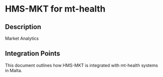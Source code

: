 # HMS-MKT for mt-health

## Description

Market Analytics

## Integration Points

This document outlines how HMS-MKT is integrated with mt-health systems in Malta.

